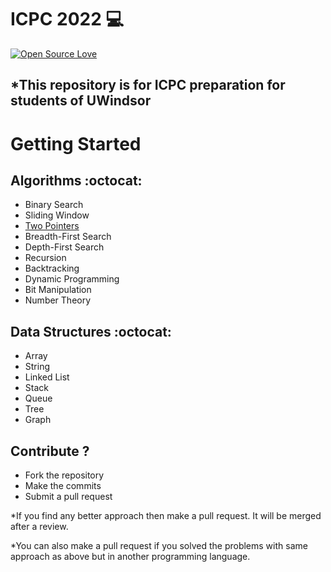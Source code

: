 # ICPC 2022 💻
[![Open Source Love](https://badges.frapsoft.com/os/v2/open-source.svg?v=102)](https://github.com/jb1998/ICPC-2022)  &nbsp;&nbsp;

## *This repository is for ICPC preparation for students of UWindsor

# Getting Started

##  Algorithms :octocat:
* Binary Search
* Sliding Window
* [Two Pointers](https://github.com/jb1998/ICPC-2022/blob/main/Two-pointer)
* Breadth-First Search
* Depth-First Search
* Recursion 
* Backtracking
* Dynamic Programming
* Bit Manipulation
* Number Theory

## Data Structures :octocat:
* Array
* String
* Linked List
* Stack
* Queue
* Tree
* Graph


## Contribute ?
* Fork the repository
* Make the commits
* Submit a pull request

*If you find any better approach then make a pull request. It will be merged after a review.

*You can also make a pull request if you solved the problems with same approach as above but in another programming language.
